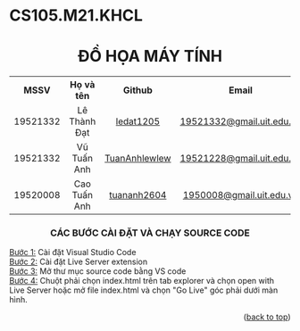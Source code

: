 # CS105.M21.KHCL  
<h1 align="center">ĐỒ HỌA MÁY TÍNH</h1>

<table align="center">
 <tr>
  <th>MSSV</th>
  <th>Họ và tên</th>
  <th>Github</th>
  <th>Email</th>
 </tr>
 <tr align="center">
  <td>19521332</td>
  <td>Lê Thành Đạt</td>
  <td><a href="https://github.com/ledat1205">ledat1205<a></td>
  <td><a href="19521332@gmail.uit.edu.vn">19521332@gmail.uit.edu.vn<a></td>
 </tr>
 <tr align="center">
  <td>19521332</td>
  <td>Vũ Tuấn Anh</td>
  <td><a href="https://github.com/TuanAnhlewlew">TuanAnhlewlew<a></td>
  <td><a href="19521228@gmail.uit.edu.vn">19521228@gmail.uit.edu.vn<a></td>
 </tr>
 <tr align="center">
  <td>19520008</td>
  <td>Cao Tuấn Anh</td>
  <td><a href="https://github.com/tuananh2604">tuananh2604<a></td>
  <td><a href="1950008@gmail.uit.edu.vn">1950008@gmail.uit.edu.vn<a></td>
 </tr>
</table>

<h3 align="center">CÁC BƯỚC CÀI ĐẶT VÀ CHẠY SOURCE CODE</h3>
<ins>Bước 1:</ins> Cài đặt Visual Studio Code </br>
<ins>Bước 2:</ins> Cài đặt Live Server extension </br>
<ins>Bước 3:</ins> Mở thư mục source code bằng VS code  </br>
<ins>Bước 4:</ins> Chuột phải chọn index.html trên tab explorer và chọn open with Live Server hoặc mở file index.html và chọn "Go Live" góc phải dưới màn hình. </br>

<p align="right">(<a href="#top">back to top</a>)</p>
